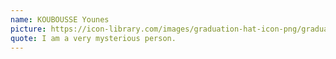```yaml
---
name: KOUBOUSSE Younes
picture: https://icon-library.com/images/graduation-hat-icon-png/graduation-hat-icon-png-29.jpg
quote: I am a very mysterious person.
---
```

